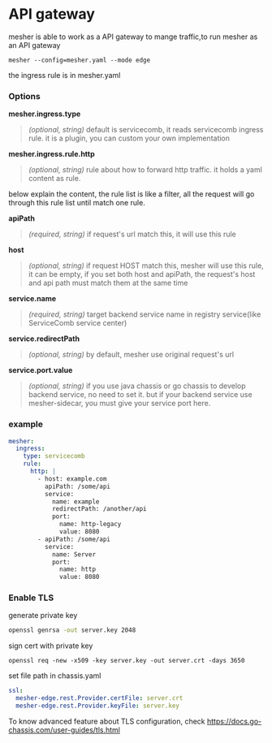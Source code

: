 # API gateway
mesher is able to work as a API gateway to mange traffic,to run mesher as an API gateway
```shell
mesher --config=mesher.yaml --mode edge
```
the ingress rule is in mesher.yaml

### Options

**mesher.ingress.type**
>*(optional, string)* default is servicecomb, it reads servicecomb ingress rule. 
>it is a plugin, you can custom your own implementation


**mesher.ingress.rule.http**
>*(optional, string)* rule about how to forward http traffic. it holds a yaml content as rule.

below explain the content, the rule list is like a filter, all the request will go through this rule list until match one rule.

**apiPath**
>*(required, string)* if request's url match this, it will use this rule

**host**
>*(optional, string)* if request HOST match this, mesher will use this rule, it can be empty, 
>if you set both host and apiPath, the request's host and api path must match them at the same time
>
**service.name**
>*(required, string)* target backend service name in registry service(like ServiceComb service center)
>
**service.redirectPath**
>*(optional, string)* by default, mesher use original request's url
>
**service.port.value**
>*(optional, string)* if you use java chassis or go chassis to develop backend service, no need to set it. 
>but if your backend service use mesher-sidecar, you must give your service port here.
>
### example
```yaml
mesher:
  ingress:
    type: servicecomb
    rule:
      http: |
        - host: example.com
          apiPath: /some/api
          service:
            name: example
            redirectPath: /another/api
            port:
              name: http-legacy
              value: 8080
        - apiPath: /some/api
          service:
            name: Server
            port:
              name: http
              value: 8080
```


### Enable TLS
generate private key
```sh
openssl genrsa -out server.key 2048
```
sign cert with private key
```shell script
openssl req -new -x509 -key server.key -out server.crt -days 3650
```
set file path in chassis.yaml
```yaml
ssl:
  mesher-edge.rest.Provider.certFile: server.crt
  mesher-edge.rest.Provider.keyFile: server.key
```

To know advanced feature about TLS configuration, check 
https://docs.go-chassis.com/user-guides/tls.html